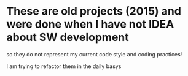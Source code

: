 # These are old projects (2015) and were done when I have not IDEA about SW development
so they do not represent my current code style and coding practices!

I am trying to refactor them in the daily basys
